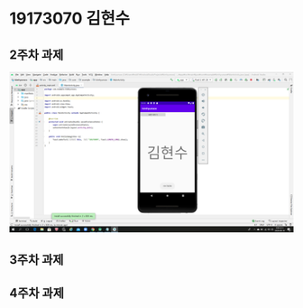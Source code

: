 # 19173070 김현수

## 2주차 과제
<img width="" height="" src="./Png/and.png.png"></img>
## 3주차 과제

## 4주차 과제
